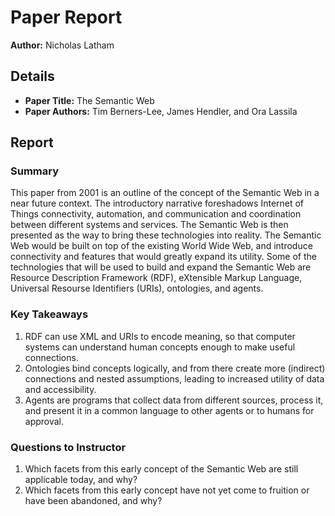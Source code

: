 # Paper Report
**Author:** Nicholas Latham

## Details
* **Paper Title:** The Semantic Web
* **Paper Authors:** Tim Berners-Lee, James Hendler, and Ora Lassila
## Report

### Summary
This paper from 2001 is an outline of the concept of the Semantic Web in a near future context. The introductory narrative foreshadows Internet of Things connectivity, automation, and communication and coordination between different systems and services.
The Semantic Web is then presented as the way to bring these technologies into reality.  The Semantic Web would be built on top of the existing World Wide Web, and introduce connectivity and features that would greatly expand its utility.
Some of the technologies that will be used to build and expand the Semantic Web are Resource Description Framework (RDF), eXtensible Markup Language, Universal Resourse Identifiers (URIs), ontologies, and agents.

### Key Takeaways
1. RDF can use XML and URIs to encode meaning, so that computer systems can understand human concepts enough to make useful connections.
2. Ontologies bind concepts logically, and from there create more (indirect) connections and nested assumptions, leading to increased utility of data and accessibility.
3. Agents are programs that collect data from different sources, process it, and present it in a common language to other agents or to humans for approval.

### Questions to Instructor
1. Which facets from this early concept of the Semantic Web are still applicable today, and why?
2. Which facets from this early concept have not yet come to fruition or have been abandoned, and why?
